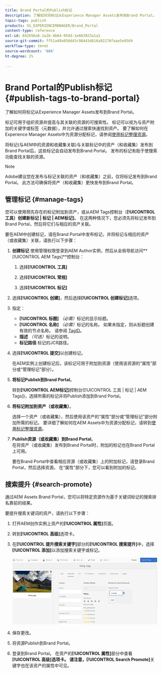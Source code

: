 ```yaml
---
title: Brand Portal的Publish标记
description: 了解如何将标记从Experience Manager Assets发布到Brand Portal。
topic-tags: publish
products: SG_EXPERIENCEMANAGER/Brand_Portal
content-type: reference
exl-id: 842656a6-1a2b-4b64-954d-1e663923a1a1
source-git-commit: ff51a49a958d43c98443d816a92276faae5e9569
workflow-type: tm+mt
source-wordcount: '604'
ht-degree: 2%

---
```


# Brand Portal的Publish标记 {#publish-tags-to-brand-portal}

了解如何将标记从Experience Manager Assets发布到Brand Portal。

标记可用于组织资源并提高与其关联的资源的可搜索性。 标记可以视为与资产附加的关键字或标签（元数据），并允许通过搜索快速找到资产。 要了解如何在Experience Manager Assets中为资源分配标记，请参阅[使用标记整理资源](https://experienceleague.adobe.com/en/docs/experience-manager-65/content/assets/managing/organize-assets)。

将标记(与AEM中的资源和收藏集关联)与关联标记中的资产（和收藏集）发布到Brand Portal后，这些标记会自动发布到Brand Portal。 发布的标记有助于使搜索功能查找关联的资源。

>[!NOTE]
>
>Adobe建议您在发布与标记关联的资产（和收藏集）之前，仅将标记发布到Brand Portal。 此方法可确保将资产（和收藏集）更快发布到Brand Portal。

## 管理标记 {#manage-tags}

您可以使用预先存在的标记附加到资产，或从AEM Tags控制台（**[!UICONTROL 工具）创建新标记 | 标记 | AEM标记]**。 在这两种情况下，您必须先将标记发布到Brand Portal，然后将它们与相应的资产关联。

要在AEM中创建标记，请在Brand Portal中发布标记，并将标记与相应的资产（或收藏集）关联，请执行以下步骤：

1. **创建标记**
使用管理权限登录到AEM Author实例，然后从全局导航访问**[!UICONTROL AEM Tags]**&#x200B;控制台：

   1. 选择&#x200B;**[!UICONTROL 工具]**

   1. 选择&#x200B;**[!UICONTROL 常规]**

   1. 选择&#x200B;**[!UICONTROL 标记]**

1. 选择&#x200B;**[!UICONTROL 创建]**，然后选择&#x200B;**[!UICONTROL 创建标记]**&#x200B;选项。
1. 指定：

   * **[!UICONTROL 标题]**
     *（必需）*&#x200B;标记的显示标题。
   * **[!UICONTROL 名称]**
     *（必需）*&#x200B;标记的名称。 如果未指定，则从标题创建有效的节点名称。 请参阅 [TagID](https://experienceleague.adobe.com/en/docs/experience-manager-65/content/implementing/developing/platform/tagging/framework)。
   * **描述**
     *（可选）*&#x200B;标记的说明。
   * **标记路径**
标记的JCR路径。

1. 选择&#x200B;**[!UICONTROL 提交]**&#x200B;以创建标记。

   在AEM实例上创建标记后，该标记可用于附加到资源（使用该资源的“属性”部分或“管理标记”部分）。

1. **将标记Publish到Brand Portal**。

   转到&#x200B;**[!UICONTROL AEM标记]**&#x200B;控制台([!UICONTROL 工具 | 标记 | AEM Tags])，选择所需的标记并将Publish添加到Brand Portal。

1. **将标记附加到资产（或收藏集）**。

   选择一个资产（或收藏集），然后使用该资产的“属性”部分或“管理标记”部分附加所需的标记。 要详细了解如何在AEM Assets中为资源分配标记，请转到[使用标记整理资源](https://experienceleague.adobe.com/en/docs/experience-manager-65/content/assets/managing/organize-assets)。

1. **Publish资源（或收藏集）到Brand Portal**。\
   在将资产（或收藏集）发布到Brand Portal时，附加的标记也在Brand Portal上可用。

   要在Brand Portal中查看相应资源（或收藏集）上的附加标记，请登录Brand Portal，然后选择资源。 在“属性”部分下，您可以看到附加的标记。

## 搜索提升 {#search-promote}

通过AEM Assets Brand Portal，您可以将特定资源作为基于关键词标记的搜索排名靠前的结果。

要提升搜索关键词的资产，请执行以下步骤：

1. 打开AEM创作实例上资产的&#x200B;**[!UICONTROL 属性]**&#x200B;页面。
1. 转到&#x200B;**[!UICONTROL 高级]**&#x200B;选项卡。
1. 在&#x200B;**[!UICONTROL 提升搜索关键字]**&#x200B;部分的&#x200B;**[!UICONTROL 搜索提升]**&#x200B;中，选择&#x200B;**[!UICONTROL 添加]**&#x200B;以添加搜索关键字或标记。

   ![](assets/search-promote.png)

1. 保存更改。
1. 将资源Publish到Brand Portal。
1. 登录到Brand Portal。 在资产的&#x200B;**[!UICONTROL 属性]**&#x200B;部分中查看&#x200B;**[!UICONTROL 高级]**选项卡。
请注意，**[!UICONTROL Search Promote]**&#x200B;关键字也在该资产的属性中可见。
